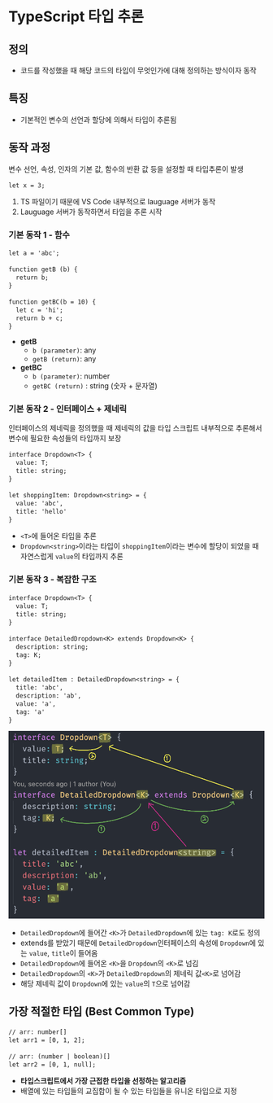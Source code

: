 # TypeScript 타입 추론

## 정의
- 코드를 작성했을 때 해당 코드의 타입이 무엇인가에 대해 정의하는 방식이자 동작

## 특징
- 기본적인 변수의 선언과 할당에 의해서 타입이 추론됨

## 동작 과정
변수 선언, 속성, 인자의 기본 값, 함수의 반환 값 등을 설정할 때 타입추론이 발생
```
let x = 3;
```
1. TS 파일이기 때문에 VS Code 내부적으로 lauguage 서버가 동작
2. Lauguage 서버가 동작하면서 타입을 추론 시작

### 기본 동작 1 - 함수
```
let a = 'abc';

function getB (b) {
  return b;
}

function getBC(b = 10) {
  let c = 'hi';
  return b + c;
}
```
- **getB**
  - `b (parameter)`: any
  - `getB (return)`: any
- **getBC**
  - `b (parameter)`: number
  - `getBC (return)` : string (숫자 + 문자열)

### 기본 동작 2 - 인터페이스 + 제네릭
인터페이스의 제네릭을 정의했을 때 제네릭의 값을 타입 스크립트 내부적으로 추론해서 변수에 필요한 속성들의 타입까지 보장
```
interface Dropdown<T> {
  value: T;
  title: string;
}

let shoppingItem: Dropdown<string> = {
  value: 'abc',
  title: 'hello'
}
```
- `<T>`에 들어온 타입을 추론
- `Dropdown<string>`이라는 타입이 `shoppingItem`이라는 변수에 할당이 되었을 때 자연스럽게 `value`의 타입까지 추론

### 기본 동작 3 - 복잡한 구조
```
interface Dropdown<T> {
  value: T;
  title: string;
}

interface DetailedDropdown<K> extends Dropdown<K> {
  description: string;
  tag: K;
}

let detailedItem : DetailedDropdown<string> = {
  title: 'abc',
  description: 'ab',
  value: 'a',
  tag: 'a'
}
```
<img src="./images/type-inference.png" width="600">

- `DetailedDropdown`에 들어간 `<K>`가 `DetailedDropdown`에 있는 `tag: K`로도 정의
- extends를 받았기 때문에 `DetailedDropdown`인터페이스의 속성에 `Dropdown`에 있는 `value`, `title`이 들어옴
- `DetailedDropdown`에 들어온 `<K>`을 `Dropdown`의 `<K>`로 넘김
- `DetailedDropdown`의 `<K>`가 `DetailedDropdown`의 제네릭 값`<K>`로 넘어감
- 해당 제네릭 값이 `Dropdown`에 있는 `value`의 `T`으로 넘어감

## 가장 적절한 타입 (Best Common Type)
```
// arr: number[]
let arr1 = [0, 1, 2];

// arr: (number | boolean)[]
let arr2 = [0, 1, null];
```
- **타입스크립트에서 가장 근접한 타입을 선정하는 알고리즘**
- 배열에 있는 타입들의 교집합이 될 수 있는 타입들을 유니온 타입으로 지정